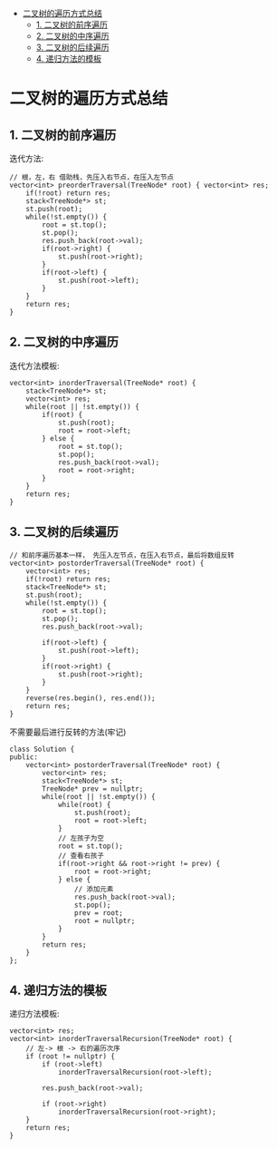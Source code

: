 - [二叉树的遍历方式总结](#%e4%ba%8c%e5%8f%89%e6%a0%91%e7%9a%84%e9%81%8d%e5%8e%86%e6%96%b9%e5%bc%8f%e6%80%bb%e7%bb%93)
  - [1. 二叉树的前序遍历](#1-%e4%ba%8c%e5%8f%89%e6%a0%91%e7%9a%84%e5%89%8d%e5%ba%8f%e9%81%8d%e5%8e%86)
  - [2. 二叉树的中序遍历](#2-%e4%ba%8c%e5%8f%89%e6%a0%91%e7%9a%84%e4%b8%ad%e5%ba%8f%e9%81%8d%e5%8e%86)
  - [3. 二叉树的后续遍历](#3-%e4%ba%8c%e5%8f%89%e6%a0%91%e7%9a%84%e5%90%8e%e7%bb%ad%e9%81%8d%e5%8e%86)
  - [4. 递归方法的模板](#4-%e9%80%92%e5%bd%92%e6%96%b9%e6%b3%95%e7%9a%84%e6%a8%a1%e6%9d%bf)

# 二叉树的遍历方式总结

## 1. 二叉树的前序遍历

迭代方法:
```
// 根，左，右 借助栈，先压入右节点，在压入左节点
vector<int> preorderTraversal(TreeNode* root) { vector<int> res;
    if(!root) return res;
    stack<TreeNode*> st;
    st.push(root);
    while(!st.empty()) {
        root = st.top();
        st.pop();
        res.push_back(root->val);
        if(root->right) {
            st.push(root->right);
        }
        if(root->left) {
            st.push(root->left);
        }
    }
    return res;
}
```



## 2. 二叉树的中序遍历

迭代方法模板:
```
vector<int> inorderTraversal(TreeNode* root) {
    stack<TreeNode*> st;
    vector<int> res;
    while(root || !st.empty()) {
        if(root) {
            st.push(root);
            root = root->left;
        } else {
            root = st.top();
            st.pop();
            res.push_back(root->val);
            root = root->right;
        }
    }
    return res;
}
```


## 3. 二叉树的后续遍历

```
// 和前序遍历基本一样， 先压入左节点，在压入右节点，最后将数组反转
vector<int> postorderTraversal(TreeNode* root) {
    vector<int> res;
    if(!root) return res;
    stack<TreeNode*> st;
    st.push(root);
    while(!st.empty()) {
        root = st.top();
        st.pop();
        res.push_back(root->val);

        if(root->left) {
            st.push(root->left);
        }
        if(root->right) {
            st.push(root->right);
        }
    }
    reverse(res.begin(), res.end());
    return res; 
}
```

不需要最后进行反转的方法(牢记)
```
class Solution {
public:
    vector<int> postorderTraversal(TreeNode* root) {
        vector<int> res;
        stack<TreeNode*> st;
        TreeNode* prev = nullptr;
        while(root || !st.empty()) {
            while(root) {
                st.push(root);
                root = root->left;
            }
            // 左孩子为空
            root = st.top();
            // 查看右孩子
            if(root->right && root->right != prev) {
                root = root->right;
            } else {
                // 添加元素
                res.push_back(root->val);
                st.pop();
                prev = root;
                root = nullptr;
            }
        }
        return res;
    }
};
```

## 4. 递归方法的模板

递归方法模板:
```
vector<int> res;
vector<int> inorderTraversalRecursion(TreeNode* root) {
    // 左-> 根 -> 右的遍历次序
    if (root != nullptr) {
        if (root->left)
            inorderTraversalRecursion(root->left);

        res.push_back(root->val);    

        if (root->right)
            inorderTraversalRecursion(root->right);
    }
    return res;
}
```
